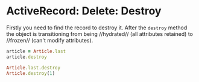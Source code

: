 # ActiveRecord: Delete: Destroy


Firstly you need to find the record to destroy it. After the `destroy` method the object is transitioning from being //hydrated// (all attributes retained) to //frozen// (can't modify attributes).

```ruby
article = Article.last
article.destroy
```

```ruby
Article.last.destroy
Article.destroy(1)
```